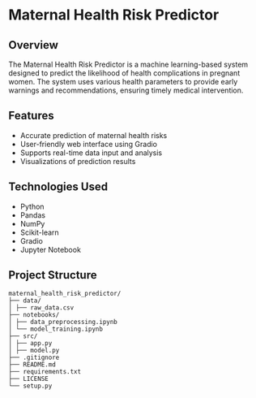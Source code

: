 # Maternal Health Risk Predictor

## Overview
The Maternal Health Risk Predictor is a machine learning-based system designed to predict the likelihood of health complications in pregnant women. The system uses various health parameters to provide early warnings and recommendations, ensuring timely medical intervention.

## Features
- Accurate prediction of maternal health risks
- User-friendly web interface using Gradio
- Supports real-time data input and analysis
- Visualizations of prediction results

## Technologies Used
- Python
- Pandas
- NumPy
- Scikit-learn
- Gradio
- Jupyter Notebook

## Project Structure
```
maternal_health_risk_predictor/
├── data/
│ ├── raw_data.csv
├── notebooks/
│ ├── data_preprocessing.ipynb
│ └── model_training.ipynb
├── src/
│ ├── app.py
│ ├── model.py
├── .gitignore
├── README.md
├── requirements.txt
├── LICENSE
└── setup.py
```
